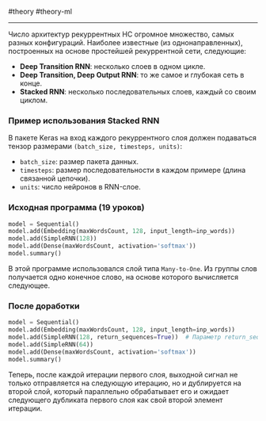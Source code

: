  #theory #theory-ml
 
---
Число архитектур рекуррентных НС огромное множество, самых разных конфигураций. Наиболее известные (из однонаправленных), построенных на основе простейшей рекуррентной сети, следующие:

- **Deep Transition RNN**: несколько слоев в одном цикле.
- **Deep Transition, Deep Output RNN**: то же самое и глубокая сеть в конце.
- **Stacked RNN**: несколько последовательных слоев, каждый со своим циклом.

### Пример использования Stacked RNN

В пакете Keras на вход каждого рекуррентного слоя должен подаваться тензор размерами `(batch_size, timesteps, units)`:

- `batch_size`: размер пакета данных.
- `timesteps`: размер последовательности в каждом примере (длина связанной цепочки).
- `units`: число нейронов в RNN-слое.

### Исходная программа (19 уроков)

```python
model = Sequential()
model.add(Embedding(maxWordsCount, 128, input_length=inp_words))
model.add(SimpleRNN(128))
model.add(Dense(maxWordsCount, activation='softmax'))
model.summary()
```

В этой программе использовался слой типа `Many-to-One`. Из группы слов получается одно конечное слово, на основе которого вычисляется следующее.

### После доработки

```python
model = Sequential()
model.add(Embedding(maxWordsCount, 128, input_length=inp_words))
model.add(SimpleRNN(128, return_sequences=True))  # Параметр return_sequences устанавливает Many-to-Many.
model.add(SimpleRNN(64))
model.add(Dense(maxWordsCount, activation='softmax'))
model.summary()
```

Теперь, после каждой итерации первого слоя, выходной сигнал не только отправляется на следующую итерацию, но и дублируется на второй слой, который параллельно обрабатывает его и ожидает следующего дубликата первого слоя как свой второй элемент итерации.

